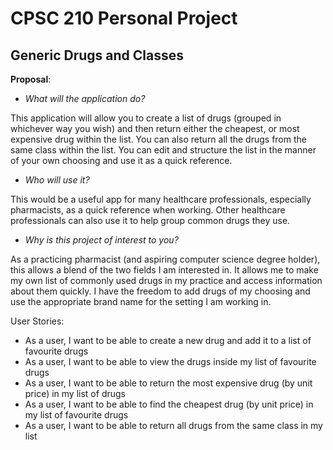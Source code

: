 # CPSC 210 Personal Project

## Generic Drugs and Classes

**Proposal**:
- *What will the application do?*

This application will allow you to create a list of drugs (grouped in whichever way you wish)
and then return either the cheapest, or most expensive drug within the list. You can also return
all the drugs from the same class within the list. You can edit and structure the list in the manner of
your own choosing and use it as a quick reference.

- *Who will use it?*

This would be a useful app for many healthcare professionals,
especially pharmacists, as a quick reference when working. Other healthcare professionals can also
use it to help group common drugs they use.

- *Why is this project of interest to you?*
 
As a practicing pharmacist (and aspiring computer science
degree holder), this allows a blend of the two fields I am
interested in. It allows me to make my own list of commonly used
drugs in my practice and access information about them quickly. I have the freedom to add
drugs of my choosing and use the appropriate brand name for the setting I am working in.

User Stories:

- As a user, I want to be able to create a new drug and add it to a list of favourite drugs
- As a user, I want to be able to view the drugs inside my list of favourite drugs
- As a user, I want to be able to return the most expensive drug (by unit price) in my list of drugs
- As a user, I want to be able to find the cheapest drug (by unit price) in my list of favourite drugs
- As a user, I want to be able to return all drugs from the same class in my list
